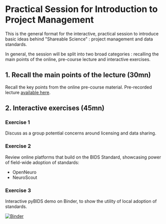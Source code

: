 # Practical Session for Introduction to Project Management

This is the general format for the interactive, practical session to introduce
basic ideas behind "Shareable Science" : project management and data standards.

In general, the session will be split into two broad categories : recalling the
main points of the online, pre-course lecture and interactive exercises.

## 1. Recall the main points of the lecture (30mn)

Recall the key points from the online pre-course material.
Pre-recorded lecture [available here](https://youtu.be/aBMc8bgSK6o).

## 2. Interactive exercises (45mn)

### Exercise 1

Discuss as a group potential concerns around licensing and data sharing.

### Exercise 2

Review online platforms that build on the BIDS Standard,
showcasing power of field-wide adoption of standards:

- OpenNeuro
- NeuroScout

### Exercise 3

Interactive pyBIDS demo on Binder,
to show the utility of local adoption of standards.

[![Binder](https://mybinder.org/badge_logo.svg)](https://mybinder.org/v2/gh/neurodatascience/course-materials-2021/HEAD?filepath=lectures%2F27-July%2F02-standards-for-project-management%2Fpybids-demo.py)
